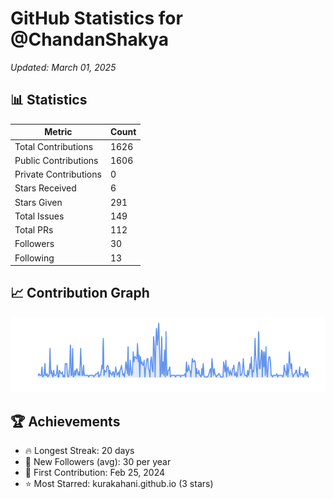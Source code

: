 # GitHub Statistics for @ChandanShakya
*Updated: March 01, 2025*

## 📊 Statistics
| Metric | Count |
|--------|--------|
| Total Contributions | 1626 |
| Public Contributions | 1606 |
| Private Contributions | 0 |
| Stars Received | 6 |
| Stars Given | 291 |
| Total Issues | 149 |
| Total PRs | 112 |
| Followers | 30 |
| Following | 13 |

## 📈 Contribution Graph

![Contribution Graph](./contribution_graph.png)

## 🏆 Achievements

- 🔥 Longest Streak: 20 days
- 👥 New Followers (avg): 30 per year
- 📅 First Contribution: Feb 25, 2024
- ⭐ Most Starred: kurakahani.github.io (3 stars)
